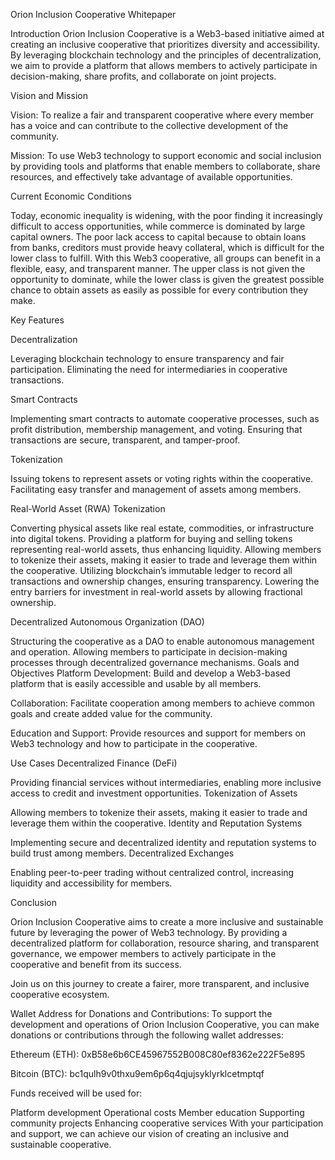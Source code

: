 Orion Inclusion Cooperative Whitepaper

Introduction
Orion Inclusion Cooperative is a Web3-based initiative aimed at creating an inclusive cooperative that prioritizes diversity and accessibility. By leveraging blockchain technology and the principles of decentralization, we aim to provide a platform that allows members to actively participate in decision-making, share profits, and collaborate on joint projects.

Vision and Mission

Vision: To realize a fair and transparent cooperative where every member has a voice and can contribute to the collective development of the community.

Mission: To use Web3 technology to support economic and social inclusion by providing tools and platforms that enable members to collaborate, share resources, and effectively take advantage of available opportunities.

Current Economic Conditions

Today, economic inequality is widening, with the poor finding it increasingly difficult to access opportunities, while commerce is dominated by large capital owners. The poor lack access to capital because to obtain loans from banks, creditors must provide heavy collateral, which is difficult for the lower class to fulfill. With this Web3 cooperative, all groups can benefit in a flexible, easy, and transparent manner. The upper class is not given the opportunity to dominate, while the lower class is given the greatest possible chance to obtain assets as easily as possible for every contribution they make.

Key Features

Decentralization

Leveraging blockchain technology to ensure transparency and fair participation.
Eliminating the need for intermediaries in cooperative transactions.

Smart Contracts

Implementing smart contracts to automate cooperative processes, such as profit distribution, membership management, and voting.
Ensuring that transactions are secure, transparent, and tamper-proof.

Tokenization

Issuing tokens to represent assets or voting rights within the cooperative.
Facilitating easy transfer and management of assets among members.

Real-World Asset (RWA) Tokenization

Converting physical assets like real estate, commodities, or infrastructure into digital tokens.
Providing a platform for buying and selling tokens representing real-world assets, thus enhancing liquidity.
Allowing members to tokenize their assets, making it easier to trade and leverage them within the cooperative.
Utilizing blockchain’s immutable ledger to record all transactions and ownership changes, ensuring transparency.
Lowering the entry barriers for investment in real-world assets by allowing fractional ownership.

Decentralized Autonomous Organization (DAO)

Structuring the cooperative as a DAO to enable autonomous management and operation.
Allowing members to participate in decision-making processes through decentralized governance mechanisms.
Goals and Objectives
Platform Development: Build and develop a Web3-based platform that is easily accessible and usable by all members.

Collaboration: Facilitate cooperation among members to achieve common goals and create added value for the community.

Education and Support: Provide resources and support for members on Web3 technology and how to participate in the cooperative.

Use Cases
Decentralized Finance (DeFi)

Providing financial services without intermediaries, enabling more inclusive access to credit and investment opportunities.
Tokenization of Assets

Allowing members to tokenize their assets, making it easier to trade and leverage them within the cooperative.
Identity and Reputation Systems

Implementing secure and decentralized identity and reputation systems to build trust among members.
Decentralized Exchanges

Enabling peer-to-peer trading without centralized control, increasing liquidity and accessibility for members.

Conclusion

Orion Inclusion Cooperative aims to create a more inclusive and sustainable future by leveraging the power of Web3 technology. By providing a decentralized platform for collaboration, resource sharing, and transparent governance, we empower members to actively participate in the cooperative and benefit from its success.

Join us on this journey to create a fairer, more transparent, and inclusive cooperative ecosystem.

Wallet Address for Donations and Contributions:
To support the development and operations of Orion Inclusion Cooperative, you can make donations or contributions through the following wallet addresses:

Ethereum (ETH): 0xB58e6b6CE45967552B008C80ef8362e222F5e895

Bitcoin (BTC): bc1qulh9v0thxu9em6p6q4qjujsyklyrklcetmptqf

Funds received will be used for:

Platform development
Operational costs
Member education
Supporting community projects
Enhancing cooperative services
With your participation and support, we can achieve our vision of creating an inclusive and sustainable cooperative.

